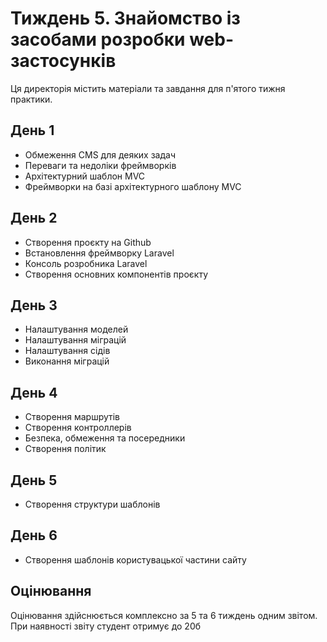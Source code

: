 # Тиждень 5. Знайомство із засобами розробки web-застосунків

Ця директорія містить матеріали та завдання для п'ятого тижня практики.

## День 1
- Обмеження CMS для деяких задач
- Переваги та недоліки фреймворків
- Архітектурний шаблон MVC
- Фреймворки на базі архітектурного шаблону MVC

## День 2
- Створення проєкту на Github
- Встановлення фреймворку Laravel
- Консоль розробника Laravel
- Створення основних компонентів проєкту

## День 3
- Налаштування моделей
- Налаштування міграцій
- Налаштування сідів
- Виконання міграцій

## День 4
- Створення маршрутів
- Створення контроллерів
- Безпека, обмеження та посередники
- Створення політик

## День 5
- Створення структури шаблонів
 
## День 6
- Створення шаблонів користувацької частини сайту

## Оцінювання
Оцінювання здійснюється комплексно за 5 та 6 тиждень одним звітом. При наявності звіту студент отримує до 20б
